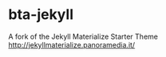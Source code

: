 # bta-jekyll
A fork of the Jekyll Materialize Starter Theme http://jekyllmaterialize.panoramedia.it/
